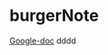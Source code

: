 # burgerNote

[Google-doc](https://drive.google.com/drive/folders/15FicxZI-lLRcm3Veip-ioK76GlsRWf8U "Google-doc")
dddd
